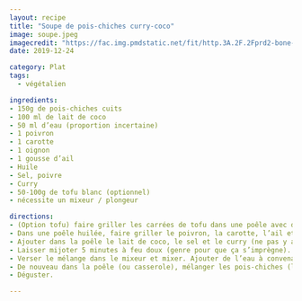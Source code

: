 ```yaml
---
layout: recipe
title: "Soupe de pois-chiches curry-coco"
image: soupe.jpeg
imagecredit: "https://fac.img.pmdstatic.net/fit/http.3A.2F.2Fprd2-bone-image.2Es3-website-eu-west-1.2Eamazonaws.2Ecom.2Ffac.2F2018.2F07.2F30.2F34aba8b5-5435-4b37-8bb5-e888f98e4ee5.2Ejpeg/748x372/quality/80/crop-from/center/veloute-de-patate-douce-pois-chiches-et-coriandre.jpeg"
date: 2019-12-24

category: Plat
tags:
  - végétalien

ingredients:
- 150g de pois-chiches cuits
- 100 ml de lait de coco
- 50 ml d’eau (proportion incertaine)
- 1 poivron
- 1 carotte
- 1 oignon
- 1 gousse d’ail
- Huile
- Sel, poivre
- Curry
- 50-100g de tofu blanc (optionnel)
- nécessite un mixeur / plongeur

directions:
- (Option tofu) faire griller les carrées de tofu dans une poêle avec des épices (cumin, curry, paprika, curcuma, …). Ne pas en mettre trop sinon ça fait de la poudre dans la soupe. Je pense qu’on peut remplacer le tofu grillé par du tofu soyeux, à voir.
- Dans une poêle huilée, faire griller le poivron, la carotte, l’ail et l’oignon.
- Ajouter dans la poêle le lait de coco, le sel et le curry (ne pas y aller de main morte).
- Laisser mijoter 5 minutes à feu doux (genre pour que ça s’imprègne).
- Verser le mélange dans le mixeur et mixer. Ajouter de l’eau à convenance pour la fluidité/épaisseur voulue.
- De nouveau dans la poêle (ou casserole), mélanger les pois-chiches (le tofu) et le poivre à la soupe et laisser mijoter encore 5 minutes environ.
- Déguster.

---
```

